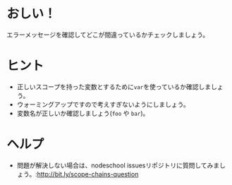 # おしい！

エラーメッセージを確認してどこが間違っているかチェックしましょう。

# ヒント

 * 正しいスコープを持った変数とするために`var`を使っているか確認しましょう。
 * ウォーミングアップですので考えすぎないようにしましょう。
 * 変数名が正しいか確認しましょう(`foo` や `bar`)。

# ヘルプ

 * 問題が解決しない場合は、nodeschool issuesリポジトリに質問してみましょう。:http://bit.ly/scope-chains-question
